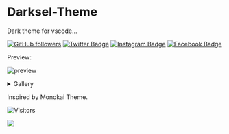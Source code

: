 # Darksel-Theme
Dark theme for vscode... 

[![GitHub followers](https://img.shields.io/github/followers/rxtsel?style=social&label=rxtsel)](https://www.github.com/rxtsel)
[![Twitter Badge](https://img.shields.io/badge/-rxtsel-black?style=flat-square&logo=Twitter&logoColor=white&link=https://www.twitter.com/rxtsel/)](https://www.twitter.com/rxtsel/)
[![Instagram Badge](https://img.shields.io/badge/-rxtsel-black?style=flat-square&logo=Instagram&logoColor=white&link=https://www.instagram.com/rxtsel/)](https://www.instagram.com/rxtsel/)
[![Facebook Badge](https://img.shields.io/badge/-rxtsel-black?style=flat-square&logo=Facebook&logoColor=white&link=https://www.facebook.com/rxtsel)](https://www.facebook.com/rxtsel)

Preview:

![preview](https://user-images.githubusercontent.com/85462420/170638933-742f174f-0249-4879-b54e-4d625ec6972e.gif)

<details>
<summary>Gallery</summary>
    <br>

React:
    
![1](https://user-images.githubusercontent.com/85462420/170641051-dfc23d67-1772-45b6-a08f-79d620afe57c.png)
---
    
JavaScript:
    
![js](https://user-images.githubusercontent.com/85462420/170641298-c9815c81-4e53-43ff-b302-b0ce68a25b32.png)
---
    
Css:

![css](https://user-images.githubusercontent.com/85462420/170641352-e1eadf8f-b563-490e-88b5-c81305fb98f4.png)
---

Python:
    
![py](https://user-images.githubusercontent.com/85462420/170641386-0e2e32dc-ab68-428c-89b7-2efe146e209c.png)
---

</details>

Inspired by Monokai Theme.

![Visitors](https://api.visitorbadge.io/api/visitors?path=https%3A%2F%2Fgithub.com%2Frxtsel%2FDarksel-Theme&labelColor=%23000000&countColor=%23000000&style=flat)

<a href="https://www.buymeacoffee.com/rxtsel" target="_blank"><img src="https://user-images.githubusercontent.com/85462420/169225342-344f2ecd-905c-4f0b-a656-83d7123eb3cc.png" /></a>

